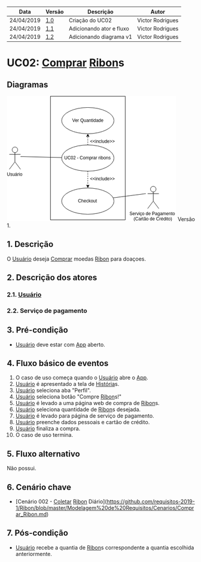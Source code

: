 | Data       | Versão  | Descrição       | Autor            |
| ---------- | ------- | --------------- | ---------------- |
| 24/04/2019 | [1.0](https://github.com/requisitos-2019-1/Ribon/commit/f581c3cd0aa6b6b92bb7f8d4c6f2e39a961a4eda) | Criação do UC02 | Victor Rodrigues |
| 24/04/2019 | [1.1](https://github.com/requisitos-2019-1/Ribon/commit/63348d2de351448d4ce2b9dca6f109ed9ae8098f) | Adicionando ator e fluxo | Victor Rodrigues |
| 24/04/2019 | [1.2](https://github.com/requisitos-2019-1/Ribon/commit/98a255dba4abff01802cb49f2a2839050dd1356e) | Adicionando diagrama v1 | Victor Rodrigues |


# UC02: [Comprar](https://github.com/requisitos-2019-1/Ribon/blob/master/Modelagem%20de%20Requisitos/Lexicos/Comprar.md) [Ribon](https://github.com/requisitos-2019-1/Ribon/blob/master/Modelagem%20de%20Requisitos/Lexicos/Ribon.md)s

## Diagramas
![Exemplo Diagrama](Diagramas/UC02_versao_1.png) Versão 1.


## 1. Descrição
O [Usuário](https://github.com/requisitos-2019-1/Ribon/blob/master/Modelagem%20de%20Requisitos/Lexicos/Usuário.md) deseja [Comprar](https://github.com/requisitos-2019-1/Ribon/blob/master/Modelagem%20de%20Requisitos/Lexicos/Comprar.md) moedas [Ribon](https://github.com/requisitos-2019-1/Ribon/blob/master/Modelagem%20de%20Requisitos/Lexicos/Ribon.md) para doaçoes.

## 2. Descrição dos atores

### 2.1. [Usuário](https://github.com/requisitos-2019-1/Ribon/blob/master/Modelagem%20de%20Requisitos/Lexicos/Usuário.md)
### 2.2. Serviço de pagamento

## 3. Pré-condição
- [Usuário](https://github.com/requisitos-2019-1/Ribon/blob/master/Modelagem%20de%20Requisitos/Lexicos/Usuário.md) deve estar com [App](https://github.com/requisitos-2019-1/Ribon/blob/master/Modelagem%20de%20Requisitos/Lexicos/Aplicativo.md) aberto.

## 4. Fluxo básico de eventos
1. O caso de uso começa quando o [Usuário](https://github.com/requisitos-2019-1/Ribon/blob/master/Modelagem%20de%20Requisitos/Lexicos/Usuário.md) abre o [App](https://github.com/requisitos-2019-1/Ribon/blob/master/Modelagem%20de%20Requisitos/Lexicos/Aplicativo.md).
2. [Usuário](https://github.com/requisitos-2019-1/Ribon/blob/master/Modelagem%20de%20Requisitos/Lexicos/Usuário.md) é apresentado a tela de [História](https://github.com/requisitos-2019-1/Ribon/blob/master/Modelagem%20de%20Requisitos/Lexicos/Historia.md)s.
3. [Usuário](https://github.com/requisitos-2019-1/Ribon/blob/master/Modelagem%20de%20Requisitos/Lexicos/Usuário.md) seleciona aba "Perfil".
4. [Usuário](https://github.com/requisitos-2019-1/Ribon/blob/master/Modelagem%20de%20Requisitos/Lexicos/Usuário.md) seleciona botão "Compre [Ribon](https://github.com/requisitos-2019-1/Ribon/blob/master/Modelagem%20de%20Requisitos/Lexicos/Ribon.md)s!"
5. [Usuário](https://github.com/requisitos-2019-1/Ribon/blob/master/Modelagem%20de%20Requisitos/Lexicos/Usuário.md) é levado a uma página web de compra de [Ribon](https://github.com/requisitos-2019-1/Ribon/blob/master/Modelagem%20de%20Requisitos/Lexicos/Ribon.md)s.
6. [Usuário](https://github.com/requisitos-2019-1/Ribon/blob/master/Modelagem%20de%20Requisitos/Lexicos/Usuário.md) seleciona quantidade de [Ribon](https://github.com/requisitos-2019-1/Ribon/blob/master/Modelagem%20de%20Requisitos/Lexicos/Ribon.md)s desejada.
7. [Usuário](https://github.com/requisitos-2019-1/Ribon/blob/master/Modelagem%20de%20Requisitos/Lexicos/Usuário.md) é levado para página de serviço de pagamento.
8. [Usuário](https://github.com/requisitos-2019-1/Ribon/blob/master/Modelagem%20de%20Requisitos/Lexicos/Usuário.md) preenche dados pessoais e cartão de crédito.
9. [Usuário](https://github.com/requisitos-2019-1/Ribon/blob/master/Modelagem%20de%20Requisitos/Lexicos/Usuário.md) finaliza a compra.
10. O caso de uso termina.

## 5. Fluxo alternativo
Não possui.

## 6. Cenário chave

- [Cenário 002 - [Coletar](https://github.com/requisitos-2019-1/Ribon/blob/master/Modelagem%20de%20Requisitos/Lexicos/Coletar.md) [Ribon](https://github.com/requisitos-2019-1/Ribon/blob/master/Modelagem%20de%20Requisitos/Lexicos/Ribon.md) Diário](https://github.com/requisitos-2019-1/Ribon/blob/master/Modelagem%20de%20Requisitos/Cenarios/Comprar_Ribon.md)

## 7. Pós-condição
- [Usuário](https://github.com/requisitos-2019-1/Ribon/blob/master/Modelagem%20de%20Requisitos/Lexicos/Usuário.md) recebe a quantia de [Ribon](https://github.com/requisitos-2019-1/Ribon/blob/master/Modelagem%20de%20Requisitos/Lexicos/Ribon.md)s correspondente a quantia escolhida anteriormente.
